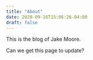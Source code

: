 ```yaml
---
title: "About"
date: 2020-09-16T15:06:26-04:00
draft: false
---
```


This is the blog of Jake Moore.

Can we get this page to update?
